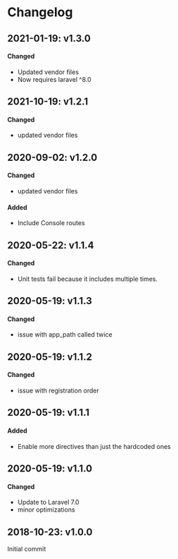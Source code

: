 # Changelog

## 2021-01-19: v1.3.0
#### Changed
- Updated vendor files
- Now requires laravel ^8.0

## 2021-10-19: v1.2.1
#### Changed
- updated vendor files

## 2020-09-02: v1.2.0
#### Changed
- updated vendor files
#### Added
- Include Console routes

## 2020-05-22: v1.1.4
#### Changed
- Unit tests fail because it includes multiple times.

## 2020-05-19: v1.1.3
#### Changed
- issue with app_path called twice

## 2020-05-19: v1.1.2
#### Changed
- issue with registration order

## 2020-05-19: v1.1.1
#### Added
- Enable more directives than just the hardcoded ones

## 2020-05-19: v1.1.0
#### Changed
- Update to Laravel 7.0
- minor optimizations

## 2018-10-23: v1.0.0
Initial commit